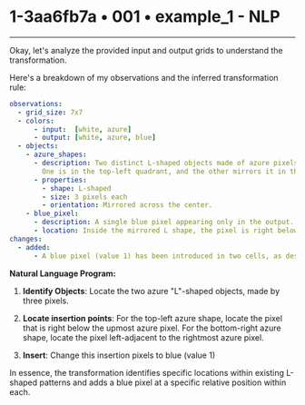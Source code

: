 # 1-3aa6fb7a • 001 • example_1 - NLP

---
Okay, let's analyze the provided input and output grids to understand the transformation.

Here's a breakdown of my observations and the inferred transformation rule:



```yaml
observations:
  - grid_size: 7x7
  - colors:
      - input:  [white, azure]
      - output: [white, azure, blue]
  - objects:
    - azure_shapes:
      - description: Two distinct L-shaped objects made of azure pixels.
        One is in the top-left quadrant, and the other mirrors it in the bottom-right quadrant.
      - properties:
        - shape: L-shaped
        - size: 3 pixels each
        - orientation: Mirrored across the center.
    - blue_pixel:
      - description: A single blue pixel appearing only in the output.
      - location: Inside the mirrored L shape, the pixel is right below of uppermost azure pixel.
changes:
  - added:
      - A blue pixel (value 1) has been introduced in two cells, as described before, into the output grid.
```



**Natural Language Program:**

1.  **Identify Objects**: Locate the two azure "L"-shaped objects, made by three pixels.

2.  **Locate insertion points**: For the top-left azure shape, locate the pixel that is right below the upmost azure pixel. For the bottom-right azure shape, locate the pixel left-adjacent to the rightmost azure pixel.

3.  **Insert**: Change this insertion pixels to blue (value 1)

In essence, the transformation identifies specific locations within existing L-shaped patterns and adds a blue pixel at a specific relative position within each.

